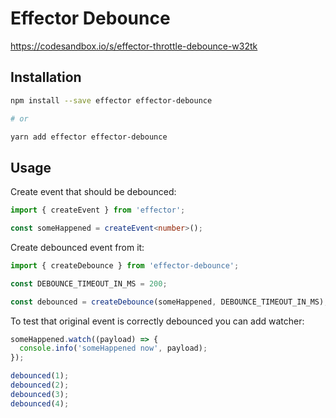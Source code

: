 # Effector Debounce

https://codesandbox.io/s/effector-throttle-debounce-w32tk

## Installation

```bash
npm install --save effector effector-debounce

# or

yarn add effector effector-debounce
```

## Usage

Create event that should be debounced:

```ts
import { createEvent } from 'effector';

const someHappened = createEvent<number>();
```

Create debounced event from it:

```ts
import { createDebounce } from 'effector-debounce';

const DEBOUNCE_TIMEOUT_IN_MS = 200;

const debounced = createDebounce(someHappened, DEBOUNCE_TIMEOUT_IN_MS);
```

To test that original event is correctly debounced you can add watcher:

```ts
someHappened.watch((payload) => {
  console.info('someHappened now', payload);
});

debounced(1);
debounced(2);
debounced(3);
debounced(4);
```
